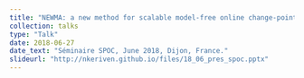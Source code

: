 ```yaml
---
title: "NEWMA: a new method for scalable model-free online change-point detection"
collection: talks
type: "Talk"
date: 2018-06-27
date_text: "Séminaire SPOC, June 2018, Dijon, France."
slideurl: "http://nkeriven.github.io/files/18_06_pres_spoc.pptx"
---
```


